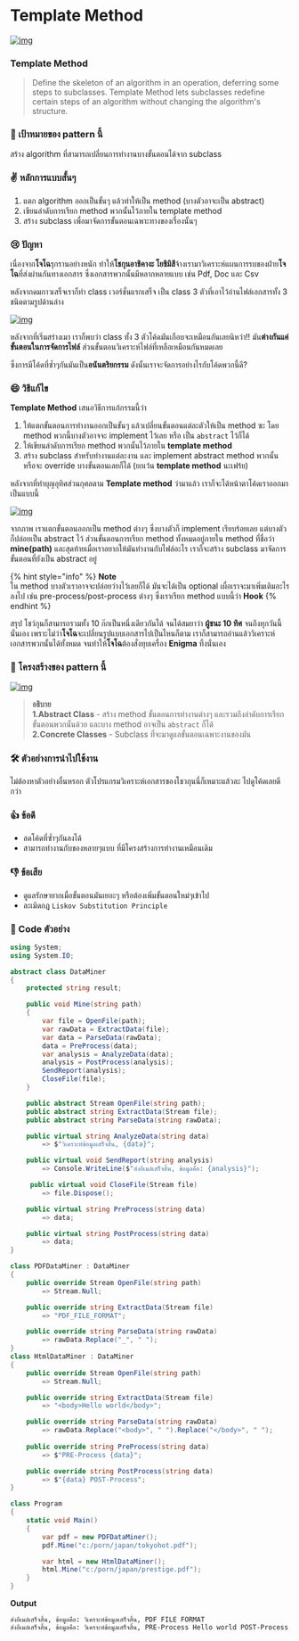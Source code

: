 # Template Method



[![img](https://github.com/saladpuk/design-patterns/raw/master/assets/templatemethod/template-method.png)](https://github.com/saladpuk/design-patterns/blob/master/assets/templatemethod/template-method.png)

### Template Method

> Define the skeleton of an algorithm in an operation, deferring some steps to subclasses. Template Method lets subclasses redefine certain steps of an algorithm without changing the algorithm's structure.

### 🎯 เป้าหมายของ pattern นี้

สร้าง algorithm ที่สามารถเปลี่ยนการทำงานบางขั้นตอนได้จาก subclass

### ✌ หลักการแบบสั้นๆ

1. แตก algorithm ออกเป็นขั้นๆ แล้วทำให้เป็น method \(บางตัวอาจะเป็น abstract\)
2. เขียนลำดับการเรียก method พวกนั้นไว้ภายใน template method
3. สร้าง subclass เพื่อมาจัดการขั้นตอนเฉพาะทางของเรื่องนั้นๆ

### 😢 ปัญหา

เนื่องจาก**โจโฉ**รุกรานอย่างหนัก ทำให้**โชกุนอาชิคางะ โยชิมิสึ**จ้างเรามาวิเคราะห์แผนการรบของฝ่าย**โจโฉ**ที่ส่งผ่านกันทางเอกสาร ซึ่งเอกสารพวกนั้นมีหลากหลายแบบ เช่น Pdf, Doc และ Csv

หลังจากดมกาวเสร็จเราก็ทำ class เวอร์ชั่นแรกเสร็จ เป็น class 3 ตัวที่เอาไว้อ่านไฟล์เอกสารทั้ง 3 ชนิดตามรูปด้านล่าง

[![img](https://github.com/saladpuk/design-patterns/raw/master/assets/templatemethod/problem.png)](https://github.com/saladpuk/design-patterns/blob/master/assets/templatemethod/problem.png)

หลังจากที่เริ่มสร่างเมา เราก็พบว่า class ทั้ง 3 ตัวโค้ดมันเกือบจะเหมือนกันเลยนิหว่า!! มัน**ต่างกันแค่ขั้นตอนในการจัดการไฟล์** ส่วนขั้นตอนวิเคราะห์ไฟล์ที่เหลือเหมือนกันหมดเลย

ซึ่งการมีโค้ดที่ซ้ำๆกันมันเป็น**อนันตริยกรรม** ดังนั้นเราจะจัดการอย่างไรกับโค้ดพวกนี้ดี?

### 😄 วิธีแก้ไข

**Template Method** เสนอวิธีการแก้กรรมนี้ว่า

1. ให้แตกขั้นตอนการทำงานออกเป็นขั้นๆ แล้วเปลี่ยนขั้นตอนแต่ละตัวให้เป็น method ซะ โดย method พวกนี้บางตัวอาจจะ implement ไว้เลย หรือ เป็น `abstract` ไว้ก็ได้
2. ให้เขียนลำดับการเรียก method พวกนั้นไว้ภายใน **template method**
3. สร้าง subclass สำหรับทำงานแต่ละงาน และ implement abstract method พวกนั้น หรือจะ override บางขั้นตอนเลยก็ได้ \(ยกเว้น **template method** นะเฟร้ย\)

หลังจากที่ทําบุญอุทิศส่วนกุศลตาม **Template method** ว่ามาแล้ว เราก็จะได้หน้าตาโค้ดเราออกมาเป็นแบบนี้

[![img](https://github.com/saladpuk/design-patterns/raw/master/assets/templatemethod/solution-en.png)](https://github.com/saladpuk/design-patterns/blob/master/assets/templatemethod/solution-en.png)

จากภาพ เราแตกขั้นตอนออกเป็น method ต่างๆ ซึ่งบางตัวก็ implement เรียบร้อยเลย แต่บางตัวก็ปล่อยเป็น abstract ไว้ ส่วนขั้นตอนการเรียก method ทั้งหมดอยู่ภายใน method ที่ชื่อว่า **mine\(path\)** และสุดท้ายเมื่อเราอยากให้มันทำงานกับไฟล์อะไร เราก็จะสร้าง subclass มาจัดการขั้นตอนที่ยังเป็น abstract อยู่

{% hint style="info" %}
**Note**  
ใน method บางตัวเราอาจจะปล่อยว่างไว้เลยก็ได้ มันจะได้เป็น optional เผื่อเราจะมาเพิ่มเติมอะไรลงไป เช่น pre-process/post-process ต่างๆ ซึ่งเราเรียก method แบบนี้ว่า **Hook**
{% endhint %}

สรุป โชว์กุนก็สามารถรวมทั้ง 10 ก๊กเป็นหนึ่งเดียวกันได้ จนได้สมยาว่า **ผู้ชนะ 10 ทิศ** จนถึงทุกวันนี้นั่นเอง เพราะไม่ว่า**โจโฉ**จะเปลี่ยนรูปแบบเอกสารไปเป็นไหนก็ตาม เราก็สามารถอ่านแล้ววิเคราะห์เอกสารพวกนั้นได้ทั้งหมด จนทำให้**โจโฉ**ต้องสั่งทุบเครื่อง **Enigma** ทิ้งนั่นเอง

### 📌 โครงสร้างของ pattern นี้

[![img](https://github.com/saladpuk/design-patterns/raw/master/assets/templatemethod/structure-indexed.png)](https://github.com/saladpuk/design-patterns/blob/master/assets/templatemethod/structure-indexed.png)

> **อธิบาย**  
> **1.Abstract Class** - สร้าง method ขั้นตอนการทำงานต่างๆ และรวมถึงลำดับการเรียกขั้นตอนพวกนั้นด้วย และบาง method อาจเป็น `abstract` ก็ได้  
> **2.Concrete Classes** - Subclass ที่จะมาดูแลขั้นตอนเฉพาะงานของมัน

### 🛠 ตัวอย่างการนำไปใช้งาน

ไม่ต้องหาตัวอย่างอื่นหรอก ตัวโปรแกรมวิเคราะห์เอกสารของโชวกุนนี่ก็เหมาะแล้วละ ไปดูโค้ดเลยดีกว่า

### 👍 ข้อดี

* ลดโค้ดที่ซ้ำๆกันลงได้
* สามารถทำงานกับของหลายๆแบบ ที่มีโครงสร้างการทำงานเหมือนเดิม

### 👎 ข้อเสีย

* ดูแลรักษายากเมื่อขั้นตอนมันเยอะๆ หรือต้องเพิ่มขั้นตอนใหม่ๆเข้าไป
* ละเมิดกฎ `Liskov Substitution Principle`

### ‍‍📝 Code ตัวอย่าง

```csharp
using System;
using System.IO;

abstract class DataMiner
{
    protected string result;

    public void Mine(string path)
    {
        var file = OpenFile(path);
        var rawData = ExtractData(file);
        var data = ParseData(rawData);
        data = PreProcess(data);
        var analysis = AnalyzeData(data);
        analysis = PostProcess(analysis);
        SendReport(analysis);
        CloseFile(file);
    }

    public abstract Stream OpenFile(string path);
    public abstract string ExtractData(Stream file);
    public abstract string ParseData(string rawData);

    public virtual string AnalyzeData(string data)
        => $"วิเคราะห์ข้อมูลเสร็จสิ้น, {data}";

    public virtual void SendReport(string analysis)
        => Console.WriteLine($"ส่งอีเมล์เสร็จสิ้น, ข้อมูลคือ: {analysis}");

     public virtual void CloseFile(Stream file)
        => file.Dispose();

    public virtual string PreProcess(string data)
        => data;

    public virtual string PostProcess(string data)
        => data;
}

class PDFDataMiner : DataMiner
{
    public override Stream OpenFile(string path)
        => Stream.Null;

    public override string ExtractData(Stream file)
        => "PDF_FILE_FORMAT";

    public override string ParseData(string rawData)
        => rawData.Replace("_", " ");
}
class HtmlDataMiner : DataMiner
{
    public override Stream OpenFile(string path)
        => Stream.Null;

    public override string ExtractData(Stream file)
        => "<body>Hello world</body>";

    public override string ParseData(string rawData)
        => rawData.Replace("<body>", " ").Replace("</body>", " ");
    
    public override string PreProcess(string data)
        => $"PRE-Process {data}";

    public override string PostProcess(string data)
        => $"{data} POST-Process";
}

class Program
{
    static void Main()
    {
        var pdf = new PDFDataMiner();
        pdf.Mine("c:/porn/japan/tokyohot.pdf");

        var html = new HtmlDataMiner();
        html.Mine("c:/porn/japan/prestige.pdf");
    }
}
```

**Output**

```text
ส่งอีเมล์เสร็จสิ้น, ข้อมูลคือ: วิเคราะห์ข้อมูลเสร็จสิ้น, PDF FILE FORMAT
ส่งอีเมล์เสร็จสิ้น, ข้อมูลคือ: วิเคราะห์ข้อมูลเสร็จสิ้น, PRE-Process Hello world POST-Process
```


